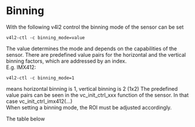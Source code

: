# Binning

With the following v4l2 control the binning mode of the sensor can be set
```
v4l2-ctl -c binning_mode=value
```
The value determines the mode and depends on the capabilities of the sensor. There are predefined value pairs for the horizontal and the vertical binning factors, which are addressed by an index. <br>
E.g. IMX412:
```
v4l2-ctl -c binning_mode=1
```
means horizontal binning is 1, vertical binning is 2 (1x2)
The predefined value pairs can be seen in the vc_init_ctrl_xxx function of the sensor. In that case vc_init_ctrl_imx412(...)<br>
When setting a binning mode, the ROI must be adjusted accordingly.


The table below